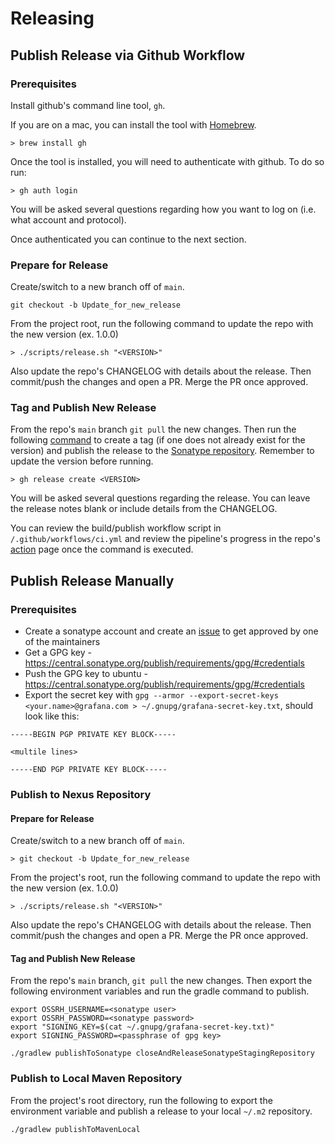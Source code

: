 # Releasing

## Publish Release via Github Workflow

### Prerequisites

Install github's command line tool, `gh`.  

If you are on a mac, you can install the tool with [Homebrew](https://brew.sh/).

```
> brew install gh
```

Once the tool is installed, you will need to authenticate with github.  To do so run:

```
> gh auth login
```
You will be asked several questions regarding how you want to log on (i.e. what account and protocol).

Once authenticated you can continue to the next section.

### Prepare for Release

Create/switch to a new branch off of `main`.

```
git checkout -b Update_for_new_release
```

From the project root, run the following command to update the repo with the new version (ex. 1.0.0)
```
> ./scripts/release.sh "<VERSION>" 
```
Also update the repo's CHANGELOG with details about the release. Then commit/push the changes and open a PR. 
Merge the PR once approved.

### Tag and Publish New Release

From the repo's `main` branch `git pull` the new changes.  Then run the following
[command](https://cli.github.com/manual/gh_release_create) to create a tag (if one does not already exist 
for the version) and publish the release to the 
[Sonatype repository](https://s01.oss.sonatype.org/content/groups/staging/com/grafana/grafana-opentelemetry-starter/). Remember to update the version before running.

```
> gh release create <VERSION>
```

You will be asked several questions regarding the release.  You can leave the release notes blank
or include details from the CHANGELOG.

You can review the build/publish workflow script in `/.github/workflows/ci.yml` and review the pipeline's progress in the
repo's [action](https://github.com/grafana/grafana-opentelemetry-starter/actions) page once the command is executed.

## Publish Release Manually

### Prerequisites

- Create a sonatype account and create an [issue](https://issues.sonatype.org/browse/OSSRH-90665) to get approved by one of the maintainers
- Get a GPG key - https://central.sonatype.org/publish/requirements/gpg/#credentials
- Push the GPG key to ubuntu - https://central.sonatype.org/publish/requirements/gpg/#credentials
- Export the secret key with `gpg --armor --export-secret-keys <your.name>@grafana.com > ~/.gnupg/grafana-secret-key.txt`, should look like this:

```
-----BEGIN PGP PRIVATE KEY BLOCK-----

<multile lines>

-----END PGP PRIVATE KEY BLOCK-----
```

### Publish to Nexus Repository

#### Prepare for Release

Create/switch to a new branch off of `main`.

```
> git checkout -b Update_for_new_release
```

From the project's root, run the following command to update the repo with the new version (ex. 1.0.0)
```
> ./scripts/release.sh "<VERSION>" 
```

Also update the repo's CHANGELOG with details about the release. Then commit/push the changes and open a PR. 
Merge the PR once approved.

#### Tag and Publish New Release

From the repo's `main` branch, `git pull` the new changes. Then export the following environment variables 
and run the gradle command to publish.

```shell
export OSSRH_USERNAME=<sonatype user>
export OSSRH_PASSWORD=<sonatype password>
export "SIGNING_KEY=$(cat ~/.gnupg/grafana-secret-key.txt)"
export SIGNING_PASSWORD=<passphrase of gpg key>

./gradlew publishToSonatype closeAndReleaseSonatypeStagingRepository
```

### Publish to Local Maven Repository

From the project's root directory, run the following to export the environment variable and publish a release 
to your local `~/.m2` repository.

```shell
./gradlew publishToMavenLocal
```

